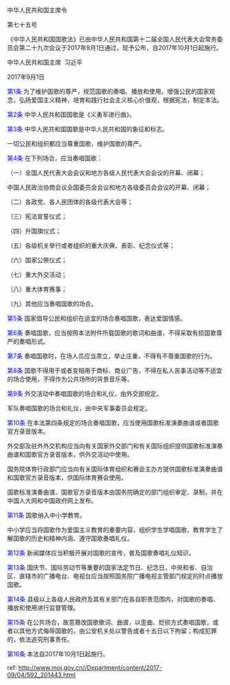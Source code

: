 中华人民共和国主席令

第七十五号

《中华人民共和国国歌法》已由中华人民共和国第十二届全国人民代表大会常务委员会第二十九次会议于2017年9月1日通过，现予公布，自2017年10月1日起施行。

中华人民共和国主席  习近平

2017年9月1日

<a style="color:blue" name="第1条">第1条</a>  为了维护国歌的尊严，规范国歌的奏唱、播放和使用，增强公民的国家观念，弘扬爱国主义精神，培育和践行社会主义核心价值观，根据宪法，制定本法。

<a style="color:blue" name="第2条">第2条</a>  中华人民共和国国歌是《义勇军进行曲》。

<a style="color:blue" name="第3条">第3条</a>  中华人民共和国国歌是中华人民共和国的象征和标志。

一切公民和组织都应当尊重国歌，维护国歌的尊严。

<a style="color:blue" name="第4条">第4条</a>  在下列场合，应当奏唱国歌：

（一）全国人民代表大会会议和地方各级人民代表大会会议的开幕、闭幕；

中国人民政治协商会议全国委员会会议和地方各级委员会会议的开幕、闭幕；

（二）各政党、各人民团体的各级代表大会等；

（三）宪法宣誓仪式；

（四）升国旗仪式；

（五）各级机关举行或者组织的重大庆典、表彰、纪念仪式等；

（六）国家公祭仪式；

（七）重大外交活动；

（八）重大体育赛事；

（九）其他应当奏唱国歌的场合。

<a style="color:blue" name="第5条">第5条</a>  国家倡导公民和组织在适宜的场合奏唱国歌，表达爱国情感。

<a style="color:blue" name="第6条">第6条</a>  奏唱国歌，应当按照本法附件所载国歌的歌词和曲谱，不得采取有损国歌尊严的奏唱形式。

<a style="color:blue" name="第7条">第7条</a>  奏唱国歌时，在场人员应当肃立，举止庄重，不得有不尊重国歌的行为。

<a style="color:blue" name="第8条">第8条</a>  国歌不得用于或者变相用于商标、商业广告，不得在私人丧事活动等不适宜的场合使用，不得作为公共场所的背景音乐等。

<a style="color:blue" name="第9条">第9条</a>  外交活动中奏唱国歌的场合和礼仪，由外交部规定。

军队奏唱国歌的场合和礼仪，由中央军事委员会规定。

<a style="color:blue" name="第10条">第10条</a>  在本法第四条规定的场合奏唱国歌，应当使用国歌标准演奏曲谱或者国歌官方录音版本。

外交部及驻外外交机构应当向有关国家外交部门和有关国际组织提供国歌标准演奏曲谱和国歌官方录音版本，供外交活动中使用。

国务院体育行政部门应当向有关国际体育组织和赛会主办方提供国歌标准演奏曲谱和国歌官方录音版本，供国际体育赛会使用。

国歌标准演奏曲谱、国歌官方录音版本由国务院确定的部门组织审定、录制，并在中国人大网和中国政府网上发布。

<a style="color:blue" name="第11条">第11条</a>  国歌纳入中小学教育。

中小学应当将国歌作为爱国主义教育的重要内容，组织学生学唱国歌，教育学生了解国歌的历史和精神内涵、遵守国歌奏唱礼仪。

<a style="color:blue" name="第12条">第12条</a>  新闻媒体应当积极开展对国歌的宣传，普及国歌奏唱礼仪知识。

<a style="color:blue" name="第13条">第13条</a>  国庆节、国际劳动节等重要的国家法定节日、纪念日，中央和省、自治区、直辖市的广播电台、电视台应当按照国务院广播电视主管部门规定的时点播放国歌。

<a style="color:blue" name="第14条">第14条</a>  县级以上各级人民政府及其有关部门在各自职责范围内，对国歌的奏唱、播放和使用进行监督管理。

<a style="color:blue" name="第15条">第15条</a>  在公共场合，故意篡改国歌歌词、曲谱，以歪曲、贬损方式奏唱国歌，或者以其他方式侮辱国歌的，由公安机关处以警告或者十五日以下拘留；构成犯罪的，依法追究刑事责任。

<a style="color:blue" name="第16条">第16条</a>  本法自2017年10月1日起施行。



 ref: <http://www.moj.gov.cn//Department/content/2017-09/04/592_201443.html>